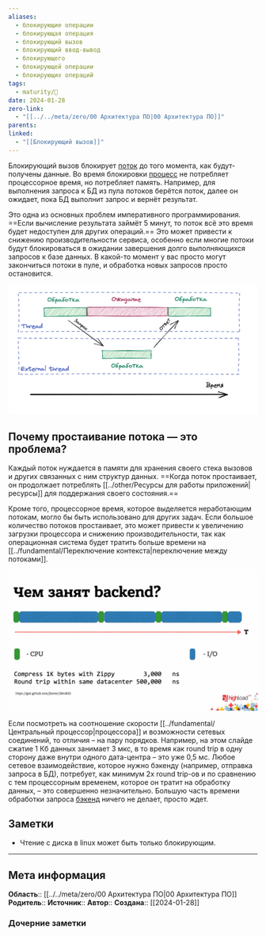```yaml
---
aliases:
  - блокирующие операции
  - блокирующая операция
  - блокирующий вызов
  - блокирующий ввод-вывод
  - блокирующего
  - блокирующей операции
  - блокирующих операций
tags:
  - maturity/🌱
date: 2024-01-28
zero-link:
  - "[[../../meta/zero/00 Архитектура ПО|00 Архитектура ПО]]"
parents: 
linked:
  - "[[Блокирующий вызов]]"
---
```

Блокирующий вызов блокирует [поток](../fundamental/Поток%20процесса%20ОС.md) до того момента, как будут-получены данные. Во время блокировки [процесс](../fundamental/Процесс%20ОС.md) не потребляет процессорное время, но потребляет память. Например, для выполнения запроса к БД из пула потоков берётся поток, далее он ожидает, пока БД выполнит запрос и вернёт результат.

Это одна из основных проблем императивного программирования. ==Если вычисление результата займёт 5 минут, то поток всё это время будет недоступен для других операций.== Это может привести к снижению производительности сервиса, особенно если многие потоки будут блокироваться в ожидании завершения долго выполняющихся запросов к базе данных. В какой-то момент у вас просто могут закончиться потоки в пуле, и обработка новых запросов просто остановится.

![](../../meta/files/images/Pasted%20image%2020240319200211.png)

## Почему простаивание потока — это проблема?
Каждый поток нуждается в памяти для хранения своего стека вызовов и других связанных с ним структур данных. ==Когда поток простаивает, он продолжает потреблять [[../other/Ресурсы для работы приложений|ресурсы]] для поддержания своего состояния.==

Кроме того, процессорное время, которое выделяется неработающим потокам, могло бы быть использовано для других задач. Если большое количество потоков простаивает, это может привести к увеличению загрузки процессора и снижению производительности, так как операционная система будет тратить больше времени на [[../fundamental/Переключение контекста|переключение между потоками]].

![](../../meta/files/images/Pasted%20image%2020240413205842.png)

Если посмотреть на соотношение скорости [[../fundamental/Центральный процессор|процессора]] и возможности сетевых соединений, то отличия – на пару порядков. Например, на этом слайде сжатие 1 Кб данных занимает 3 мкс, в то время как round trip в одну сторону даже внутри одного дата-центра – это уже 0,5 мс. Любое сетевое взаимодействие, которое нужно бэкенду (например, отправка запроса в БД), потребует, как минимум 2х round trip-ов и по сравнению с тем процессорным временем, которое он тратит на обработку данных, – это совершенно незначительно. Большую часть времени обработки запроса [бэкенд](Бэкенд.md) ничего не делает, просто ждет.
## Заметки
- Чтение с диска в linux может быть только блокирующим.
***
## Мета информация
**Область**:: [[../../meta/zero/00 Архитектура ПО|00 Архитектура ПО]]
**Родитель**:: 
**Источник**:: 
**Автор**:: 
**Создана**:: [[2024-01-28]]
### Дочерние заметки
<!-- QueryToSerialize: LIST FROM [[]] WHERE contains(Родитель, this.file.link) or contains(parents, this.file.link) -->